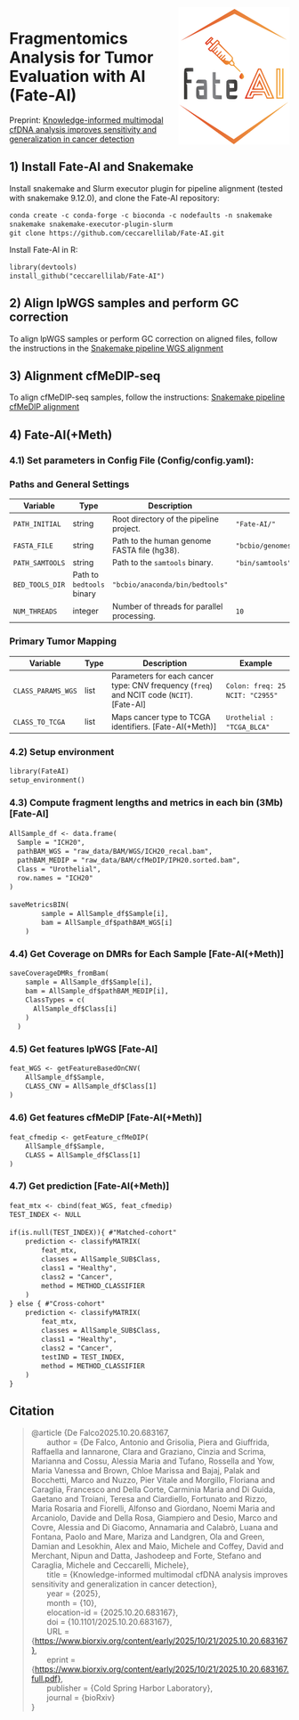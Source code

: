 <div>
<img src="Fate-AI.png" align="right" width="200">
</div>

# Fragmentomics Analysis for Tumor Evaluation with AI (Fate-AI)

Preprint: [Knowledge-informed multimodal cfDNA analysis improves sensitivity and generalization in cancer detection](https://www.biorxiv.org/content/10.1101/2025.10.20.683167v1)

## 1) Install Fate-AI and Snakemake

Install snakemake and Slurm executor plugin for pipeline alignment (tested with snakemake 9.12.0), and clone the Fate-AI repository:
```
conda create -c conda-forge -c bioconda -c nodefaults -n snakemake snakemake snakemake-executor-plugin-slurm
git clone https://github.com/ceccarellilab/Fate-AI.git
```

Install Fate-AI in R:
```
library(devtools)
install_github("ceccarellilab/Fate-AI")
```

## 2) Align lpWGS samples and perform GC correction
To align lpWGS samples or perform GC correction on aligned files, follow the instructions in the [Snakemake pipeline WGS alignment](https://github.com/ceccarellilab/Fate-AI/tree/main/WGS_alignment)

## 3) Alignment cfMeDIP-seq
To align cfMeDIP-seq samples, follow the instructions: [Snakemake pipeline cfMeDIP alignment](https://github.com/ceccarellilab/Fate-AI/tree/main/cfMeDIP_alignment)

## 4) Fate-AI(+Meth)

### 4.1) Set parameters in Config File (Config/config.yaml): 

### Paths and General Settings

| Variable | Type | Description | Example |
|----------|------|-------------|---------|
| `PATH_INITIAL` | string | Root directory of the pipeline project. | `"Fate-AI/"` |
| `FASTA_FILE` | string | Path to the human genome FASTA file (hg38). | `"bcbio/genomes/Hsapiens/hg38/seq/hg38.fa"` |
| `PATH_SAMTOOLS` | string | Path to the `samtools` binary. | `"bin/samtools"` |
| `BED_TOOLS_DIR` | Path to `bedtools` binary | `"bcbio/anaconda/bin/bedtools"` |
| `NUM_THREADS` | integer | Number of threads for parallel processing. | `10` |

### Primary Tumor Mapping

| Variable | Type | Description | Example |
|----------|------|-------------|---------|
| `CLASS_PARAMS_WGS` | list | Parameters for each cancer type: CNV frequency (`freq`) and NCIT code (`NCIT`). [Fate-AI]  | `Colon: freq: 25 NCIT: "C2955"` |
| `CLASS_TO_TCGA` | list | Maps cancer type to TCGA identifiers. [Fate-AI(+Meth)] | `Urothelial : "TCGA_BLCA"` |

### 4.2) Setup environment 
```
library(FateAI)
setup_environment()
```
### 4.3) Compute fragment lengths and metrics in each bin (3Mb) [Fate-AI]
```
AllSample_df <- data.frame(
  Sample = "ICH20", 
  pathBAM_WGS = "raw_data/BAM/WGS/ICH20_recal.bam", 
  pathBAM_MEDIP = "raw_data/BAM/cfMeDIP/IPH20.sorted.bam", 
  Class = "Urothelial", 
  row.names = "ICH20"
)

saveMetricsBIN(
        sample = AllSample_df$Sample[i], 
        bam = AllSample_df$pathBAM_WGS[i]
    )
```

### 4.4) Get Coverage on DMRs for Each Sample [Fate-AI(+Meth)]

```
saveCoverageDMRs_fromBam(
    sample = AllSample_df$Sample[i],
    bam = AllSample_df$pathBAM_MEDIP[i],
    ClassTypes = c(
      AllSample_df$Class[i]
    )
  )
```


###  4.5) Get features lpWGS [Fate-AI]
```
feat_WGS <- getFeatureBasedOnCNV(
    AllSample_df$Sample, 
    CLASS_CNV = AllSample_df$Class[1]
)
```

###  4.6) Get features cfMeDIP [Fate-AI(+Meth)]
```
feat_cfmedip <- getFeature_cfMeDIP(
    AllSample_df$Sample,
    CLASS = AllSample_df$Class[1]
)

```

### 4.7) Get prediction [Fate-AI(+Meth)]

```
feat_mtx <- cbind(feat_WGS, feat_cfmedip)
TEST_INDEX <- NULL

if(is.null(TEST_INDEX)){ #"Matched-cohort"
    prediction <- classifyMATRIX(
        feat_mtx, 
        classes = AllSample_SUB$Class, 
        class1 = "Healthy", 
        class2 = "Cancer", 
        method = METHOD_CLASSIFIER
    )
} else { #"Cross-cohort"
    prediction <- classifyMATRIX(
        feat_mtx, 
        classes = AllSample_SUB$Class, 
        class1 = "Healthy", 
        class2 = "Cancer", 
        testIND = TEST_INDEX, 
        method = METHOD_CLASSIFIER
    )
}
```



## Citation

> @article {De Falco2025.10.20.683167,  
> &nbsp;&nbsp;&nbsp;&nbsp;&nbsp;&nbsp; author = {De Falco, Antonio and Grisolia, Piera and Giuffrida, Raffaella and Iannarone, Clara and Graziano, Cinzia and Scrima, Marianna and Cossu, Alessia Maria and Tufano, Rossella and Yow, Maria Vanessa and Brown, Chloe Marissa and Bajaj, Palak and Bocchetti, Marco and Nuzzo, Pier Vitale and Morgillo, Floriana and Caraglia, Francesco and Della Corte, Carminia Maria and Di Guida, Gaetano and Troiani, Teresa and Ciardiello, Fortunato and Rizzo, Maria Rosaria and Fiorelli, Alfonso and Giordano, Noemi Maria and Arcaniolo, Davide and Della Rosa, Giampiero and Desio, Marco and Covre, Alessia and Di Giacomo, Annamaria and Calabrò, Luana and Fontana, Paolo and Mare, Mariza and Landgren, Ola and Green, Damian and Lesokhin, Alex and Maio, Michele and Coffey, David and Merchant, Nipun and Datta, Jashodeep and Forte, Stefano and Caraglia, Michele and Ceccarelli, Michele},  
> &nbsp;&nbsp;&nbsp;&nbsp;&nbsp;&nbsp; title = {Knowledge-informed multimodal cfDNA analysis improves sensitivity and generalization in cancer detection},  
> &nbsp;&nbsp;&nbsp;&nbsp;&nbsp;&nbsp; year = {2025},  
> &nbsp;&nbsp;&nbsp;&nbsp;&nbsp;&nbsp; month = {10},  
> &nbsp;&nbsp;&nbsp;&nbsp;&nbsp;&nbsp; elocation-id = {2025.10.20.683167},  
> &nbsp;&nbsp;&nbsp;&nbsp;&nbsp;&nbsp; doi = {10.1101/2025.10.20.683167},  
> &nbsp;&nbsp;&nbsp;&nbsp;&nbsp;&nbsp; URL = {https://www.biorxiv.org/content/early/2025/10/21/2025.10.20.683167},  
> &nbsp;&nbsp;&nbsp;&nbsp;&nbsp;&nbsp; eprint = {https://www.biorxiv.org/content/early/2025/10/21/2025.10.20.683167.full.pdf},  
> &nbsp;&nbsp;&nbsp;&nbsp;&nbsp;&nbsp; publisher = {Cold Spring Harbor Laboratory},  
> &nbsp;&nbsp;&nbsp;&nbsp;&nbsp;&nbsp; journal = {bioRxiv}  
> }
